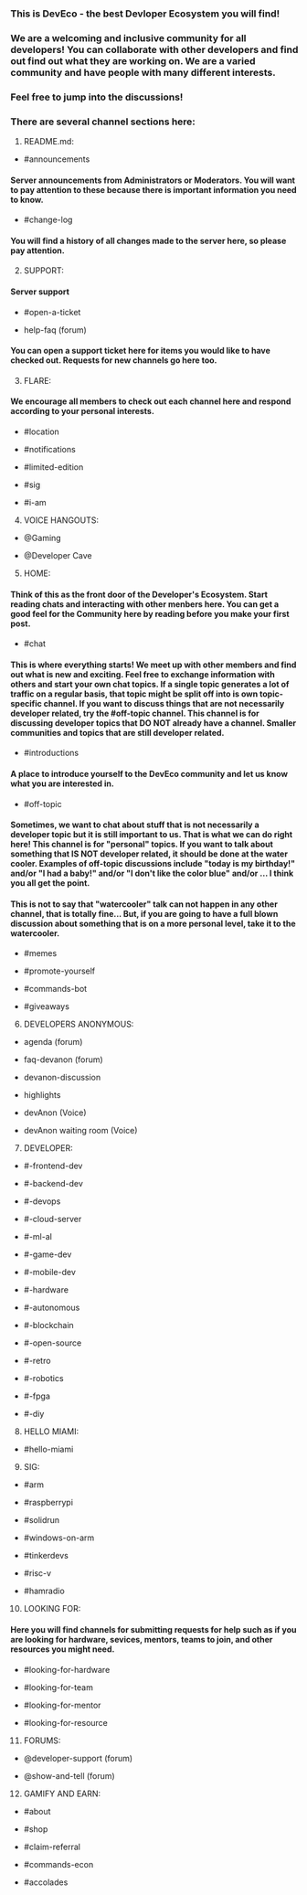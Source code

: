  ### This is DevEco - the best Devloper Ecosystem you will find!

 ### We are a welcoming and inclusive community for all developers! You can collaborate with other developers and find out find out what they are working on. We are a varied community and have people with many different interests.

 ### Feel free to jump into the discussions!

 ### There are several channel sections here:

 1. README.md:

 - #announcements

 #### Server announcements from Administrators or Moderators. You will want to pay attention to these because there is important information you need to know.

 - #change-log

 #### You will find a history of all changes made to the server here, so please pay attention.

 2. SUPPORT:

 #### Server support

 - #open-a-ticket

 - help-faq (forum)

 #### You can open a support ticket here for items you would like to have checked out. Requests for new channels go here too.

 3. FLARE:

 #### We encourage all members to check out each channel here and respond according to your personal interests.

  - #location

  - #notifications

  - #limited-edition

  - #sig

  - #i-am

 4. VOICE HANGOUTS:

  - @Gaming

  - @Developer Cave

 5. HOME:

 #### Think of this as the front door of the Developer's Ecosystem. Start reading chats and interacting with other menbers here. You can get a good feel for the Community here by reading before you make your first post.

  - #chat

 #### This is where everything starts! We meet up with other members and find out what is new and exciting. Feel free to exchange information with others and start your own chat topics. If a single topic generates a lot of traffic on a regular basis, that topic might be split off into is own topic-specific channel. If you want to discuss things that are not necessarily developer related, try the #off-topic channel. This channel is for discussing developer topics that DO NOT already have a channel. Smaller communities and topics that are still developer related.

  - #introductions

 #### A place to introduce yourself to the DevEco community and let us know what you are interested in.

  - #off-topic

 #### Sometimes, we want to chat about stuff that is not necessarily a developer topic but it is still important to us. That is what we can do right here! This channel is for "personal" topics. If you want to talk about something that IS NOT developer related, it should be done at the water cooler. Examples of ⁠off-topic discussions include "today is my birthday!" and/or "I had a baby!" and/or "I don't like the color blue" and/or ... I think you all get the point.

 #### This is not to say that "watercooler" talk can not happen in any other channel, that is totally fine... But, if you are going to have a full blown discussion about something that is on a more personal level, take it to the watercooler.

  - #memes

  - #promote-yourself

  - #commands-bot

  - #giveaways

 6. DEVELOPERS ANONYMOUS:

  - agenda (forum)

  - faq-devanon (forum)

  - devanon-discussion

  - highlights

  - devAnon (Voice)

  - devAnon waiting room (Voice)

 7. DEVELOPER:

  - #-frontend-dev

  - #-backend-dev

  - #-devops

  - #-cloud-server

  - #-ml-al

  - #-game-dev

  - #-mobile-dev

  - #-hardware

  - #-autonomous

  - #-blockchain

  - #-open-source

  - #-retro

  - #-robotics

  - #-fpga

  - #-diy

 8. HELLO MIAMI:

  - #hello-miami

 9. SIG:

  - #arm

  - #raspberrypi

  - #solidrun

  - #windows-on-arm

  - #tinkerdevs

  - #risc-v

  - #hamradio

 10. LOOKING FOR:

  #### Here you will find channels for submitting requests for help such as if you are looking for hardware, sevices, mentors, teams to join, and other resources you might need.

  - #looking-for-hardware

  - #looking-for-team

  - #looking-for-mentor

  - #looking-for-resource

 11. FORUMS:

  - @developer-support (forum)

  - @show-and-tell (forum)

 12. GAMIFY AND EARN:

  - #about

  - #shop

  - #claim-referral

  - #commands-econ

  - #accolades
